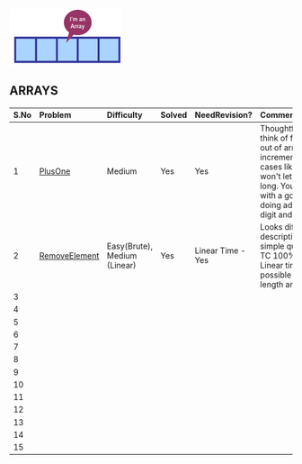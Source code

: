 <img src="../../../../../resources/arrays.png" alt="arrays" width="200" height="100"/>

## ARRAYS



| S.No | Problem                                           | Difficulty                   | Solved | NeedRevision?     | Comments/Algorithms/Tags                                                                                                                                                                                                                                                                 |
|:-----|:--------------------------------------------------|:-----------------------------|:-------|:------------------|:-----------------------------------------------------------------------------------------------------------------------------------------------------------------------------------------------------------------------------------------------------------------------------------------|
| 1    | [PlusOne](PlusOneDriver.java#L8-L43)              | Medium                       | Yes    | Yes               | Thoughtful question. You'll think of forming the number out of array elements increment by 1. Many corner cases like (9,8,7,6,5,4,3,2,1) won't let you do it in int or long. You'll have to come up with a good logic which is doing addition in place to the digit and break when done. |
| 2    | [RemoveElement](RemoveElementDriver.java#L11-L70) | Easy(Brute), Medium (Linear) | Yes    | Linear Time - Yes | Looks difficult on reading description. But a very simple question. Got 100% TC 100% SC in first pass ;) . Linear time solution is possible by making use of length and efficient iteration                                                                                              |
| 3    |                                                   |                              |        |                   |                                                                                                                                                                                                                                                                                          |
| 4    |                                                   |                              |        |                   |                                                                                                                                                                                                                                                                                          |
| 5    |                                                   |                              |        |                   |                                                                                                                                                                                                                                                                                          |
| 6    |                                                   |                              |        |                   |                                                                                                                                                                                                                                                                                          |
| 7    |                                                   |                              |        |                   |                                                                                                                                                                                                                                                                                          |
| 8    |                                                   |                              |        |                   |                                                                                                                                                                                                                                                                                          |
| 9    |                                                   |                              |        |                   |                                                                                                                                                                                                                                                                                          |
| 10   |                                                   |                              |        |                   |                                                                                                                                                                                                                                                                                          |
| 11   |                                                   |                              |        |                   |                                                                                                                                                                                                                                                                                          |
| 12   |                                                   |                              |        |                   |                                                                                                                                                                                                                                                                                          |
| 13   |                                                   |                              |        |                   |                                                                                                                                                                                                                                                                                          |
| 14   |                                                   |                              |        |                   |                                                                                                                                                                                                                                                                                          |
| 15   |                                                   |                              |        |                   |                                                                                                                                                                                                                                                                                          |
